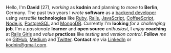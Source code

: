 Hello, I'm **David** (27), *working* as **kodnin** and planning to *move* to **Berlin**, Germany. The past two years I *wrote* **software** as a [backend developer](http://www.inspire.nl) using *versatile* **technologies** like [Ruby](https://www.ruby-lang.org), [Rails](http://rubyonrails.org), [JavaScript](https://developer.mozilla.org/en-US/docs/Web/JavaScript), [CoffeeScript](http://coffeescript.org), [Node.js](http://nodejs.org), [PostgreSQL](http://www.postgresql.org) and [MongoDB](http://www.mongodb.org). Currently I'm **looking** *for* a *challenging* **job**. I'm a *passionate* **learner** and **open source** *enthusiast*, I *enjoy* **coaching** at [Rails Girls](http://railsgirls.com) and *value* **practices** like *testing* and *version control*. **Follow** *me* on [GitHub](https://github.com/kodnin), [Medium](https://medium.com/@kodnin) and [Twitter](https://twitter.com/kodnin). **Contact** *me* via [LinkedIn](http://www.linkedin.com/pub/david-boot/96/528/ba0) or [kodnin@gmail.com](mailto:kodnin@gmail.com).
